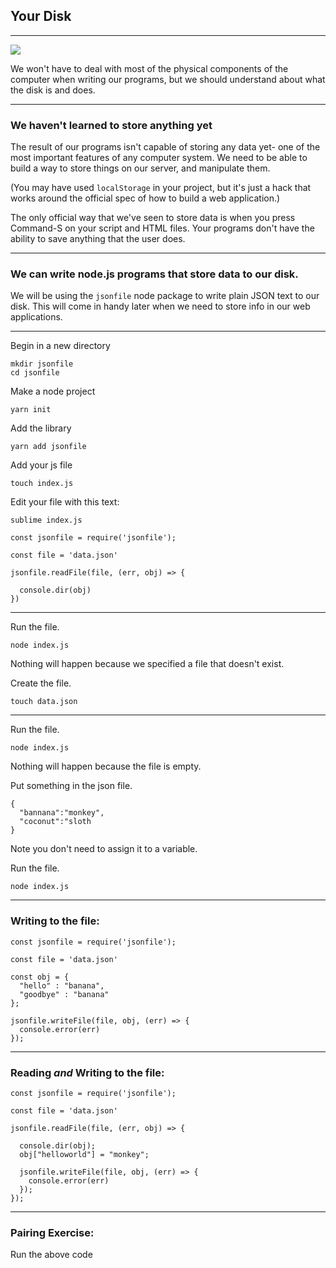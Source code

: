 ## Your Disk

---
![](https://i1.wp.com/techmits.com/wp-content/uploads/2017/11/Basic-Computer-Architecture.jpg?resize=852%2C465&ssl=1)

We won't have to deal with most of the physical components of the computer when writing our programs, but we should understand about what the disk is and does.

---

### We haven't learned to store anything yet

The result of our programs isn't capable of storing any data yet- one of the most important features of any computer system. We need to be able to build a way to store things on our server, and manipulate them.

(You may have used `localStorage` in your project, but it's just a hack that works around the official spec of how to build a web application.)

The only official way that we've seen to store data is when you press Command-S on your script and HTML files. Your programs don't have the ability to save anything that the user does.

---

### We can write node.js programs that store data to our disk.

We will be using the `jsonfile` node package to write plain JSON text to our disk. This will come in handy later when we need to store info in our web applications.

---

Begin in a new directory

```
mkdir jsonfile
cd jsonfile
```

Make a node project
```
yarn init
```

Add the library
```
yarn add jsonfile
```

Add your js file
```
touch index.js
```

Edit your file with this text:
```
sublime index.js
```

```
const jsonfile = require('jsonfile');

const file = 'data.json'

jsonfile.readFile(file, (err, obj) => {

  console.dir(obj)
})
```

---

Run the file.
```
node index.js
```

Nothing will happen because we specified a file that doesn't exist.

Create the file.
```
touch data.json
```

---

Run the file.
```
node index.js
```

Nothing will happen because the file is empty.

Put something in the json file.
```
{
  "bannana":"monkey",
  "coconut":"sloth
}
```
Note you don't need to assign it to a variable.

Run the file.
```
node index.js
```

---

### Writing to the file:

```
const jsonfile = require('jsonfile');

const file = 'data.json'

const obj = {
  "hello" : "banana",
  "goodbye" : "banana"
};

jsonfile.writeFile(file, obj, (err) => {
  console.error(err)
});
```
---

### Reading *and* Writing to the file:

```
const jsonfile = require('jsonfile');

const file = 'data.json'

jsonfile.readFile(file, (err, obj) => {

  console.dir(obj);
  obj["helloworld"] = "monkey";

  jsonfile.writeFile(file, obj, (err) => {
    console.error(err)
  });
});
```
---

### Pairing Exercise:
Run the above code
